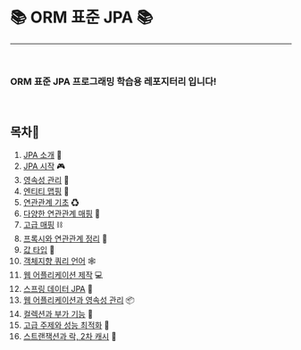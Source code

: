<h1><b>📚 ORM 표준 JPA 📚</b></h1>
<hr/><br/>

<h3>ORM 표준 JPA 프로그래밍 학습용 레포지터리 입니다!</h3><br/> 
 
 
<h2>목차📕</h2>
<ol>
    <li>
        <a href="https://github.com/EungyuCho/orm_group_study/blob/master/readme/one1.md">JPA 소개</a> 🦰 
    </li>
    <li>
        <a href="https://github.com/EungyuCho/orm_group_study/blob/master/readme/ne2.md">JPA 시작</a> 🎮 
    </li>
    <li>
        <a href="https://github.com/EungyuCho/orm_group_study/blob/master/readme/one3.md">영속성 관리</a> 🧺
    </li>
    <li>
        <a href="https://github.com/EungyuCho/orm_group_study/blob/master/readme/one4.md">엔티티 맵핑</a> 🧲
    </li>
    <li>
        <a href="https://github.com/EungyuCho/orm_group_study/blob/master/readme/one5.md">연관관계 기초</a> ♻ 
    </li>
    <li>
        <a href="https://github.com/EungyuCho/orm_group_study/blob/master/readme/one6.md">다양한 연관관계 매핑</a> 🙉
    </li>
    <li>
        <a href="https://github.com/EungyuCho/orm_group_study/blob/master/readme/one7.md">고급 매핑</a> ⛓
    </li>
    <li>
        <a href="https://github.com/EungyuCho/orm_group_study/blob/master/readme/one8.md">프록시와 연관관계 정리</a> 📝
    </li>
    <li>
        <a href="https://github.com/EungyuCho/orm_group_study/blob/master/readme/one9.md">값 타입</a> 🔌
    </li>
    <li>
        <a href="https://github.com/EungyuCho/orm_group_study/blob/master/readme/one10.md">객체지향 쿼리 언어</a> 🕸
    </li>
    <li>
        <a href="https://github.com/EungyuCho/orm_group_study/blob/master/readme/one11.md">웹 어플리케이션 제작</a> 💻
    </li>
    <li>
        <a href="https://github.com/EungyuCho/orm_group_study/blob/master/readme/one12.md">스프링 데이터 JPA</a> 🌷
    </li>
    <li>
        <a href="https://github.com/EungyuCho/orm_group_study/blob/master/readme/one13.md">웹 어플리케이션과 영속성 관리</a> 📦
    </li>
    <li>
        <a href="https://github.com/EungyuCho/orm_group_study/blob/master/readme/one14.md">컬렉션과 부가 기능</a> 📖
    </li>
    <li>
        <a href="https://github.com/EungyuCho/orm_group_study/blob/master/readme/one15.md">고급 주제와 성능 최적화</a> 🔬
    </li>
    <li>
        <a href="https://github.com/EungyuCho/orm_group_study/blob/master/readme/one16.md">스트랜잭션과 락, 2차 캐시</a> 🔧
    </li>
</ol>